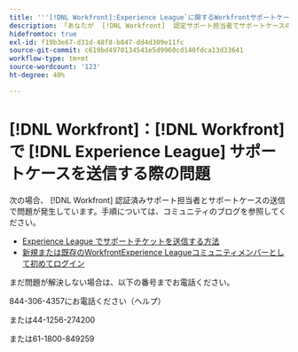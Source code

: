 ```yaml
---
title: '''[!DNL Workfront]:Experience League`に関するWorkfrontサポートケースを送信する際の問題'
description: 「あなたが  [!DNL Workfront]  認定サポート担当者でサポートケースの送信に関する問題が発生している場合は、以下の番号までお電話ください。お手伝いさせていただきます。」
hidefromtoc: true
exl-id: f19b3e67-d31d-48f8-b847-dd4d309e11fc
source-git-commit: c619bd4970134541e5d9960cd140fdca13d33641
workflow-type: tm+mt
source-wordcount: '123'
ht-degree: 40%

---
```


# [!DNL Workfront]：[!DNL Workfront] で [!DNL Experience League] サポートケースを送信する際の問題

次の場合、 [!DNL Workfront] 認証済みサポート担当者とサポートケースの送信で問題が発生しています。手順については、コミュニティのブログを参照してください。

* [Experience League でサポートチケットを送信する方法](https://experienceleaguecommunities.adobe.com/t5/workfront-blogs/how-to-submit-a-support-ticket-on-experience-league/ba-p/461737)
* [新規または既存のWorkfrontExperience Leagueコミュニティメンバーとして初めてログイン](https://experienceleaguecommunities.adobe.com/t5/workfront-blogs/logging-in-for-the-first-time-as-a-new-or-existing-workfront/ba-p/461472)

まだ問題が解決しない場合は、以下の番号までお電話ください。

844-306-4357にお電話ください（ヘルプ）

または44-1256-274200

または61-1800-849259
